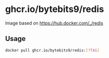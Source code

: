 # ghcr.io/bytebits9/redis
Image based on https://hub.docker.com/_/redis

## Usage

```bash
docker pull ghcr.io/bytebits9/redis:[?TAG]
```